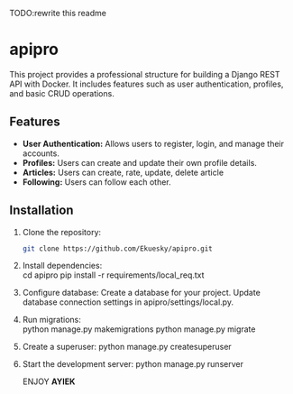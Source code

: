 TODO:rewrite this readme
# apipro

This project provides a professional structure for building a Django REST API with Docker. It includes features such as user authentication, profiles, and basic CRUD operations.

## Features

* **User Authentication:**  Allows users to register, login, and manage their accounts.
* **Profiles:** Users can create and update their own profile details.
* **Articles:** Users can create, rate, update, delete article
* **Following:** Users can follow each other.

## Installation

1. Clone the repository:
   ```bash
   git clone https://github.com/Ekuesky/apipro.git

2. Install dependencies:   
    cd apipro
    pip install -r requirements/local_req.txt
3. Configure database:
    Create a database for your project.
    Update database connection settings in apipro/settings/local.py.

4. Run migrations:      
    python manage.py makemigrations
    python manage.py migrate
   
5. Create a superuser:
    python manage.py createsuperuser

6. Start the development server:
    python manage.py runserver

   ENJOY
   **AYIEK**

    
    

    
